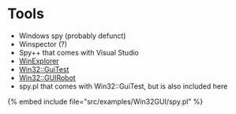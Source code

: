 # Tools

* Windows spy (probably defunct)
* Winspector (?)
* Spy++ that comes with Visual Studio
* [WinExplorer](http://www.nirsoft.net/utils/winexp.html)
* [Win32::GuiTest](http://metacpan.org/pod/Win32::GuiTest)
* [Win32::GUIRobot](http://metacpan.org/pod/Win32::GUIRobot)
* spy.pl that comes with Win32::GuiTest, but is also included here

{% embed include file="src/examples/Win32GUI/spy.pl" %}



